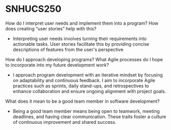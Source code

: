 # SNHUCS250

How do I interpret user needs and implement them into a program? How does creating “user stories” help with this?

- Interpreting user needs involves turning their requirements into actionable tasks. User stories facilitate this by providing concise descriptions of features from the user's perspective

How do I approach developing programs? What Agile processes do I hope to incorporate into my future development work?

- I approach program development with an iterative mindset by focusing on adaptability and continuous feedback. I aim to incorporate Agile practices such as sprints, daily stand-ups, and retrospectives to enhance collaboration and ensure ongoing alignment with project goals.

What does it mean to be a good team member in software development?

- Being a good team member means being open to teamwork, meeting deadlines, and having clear communication. These traits foster a culture of continuous improvement and shared success.
